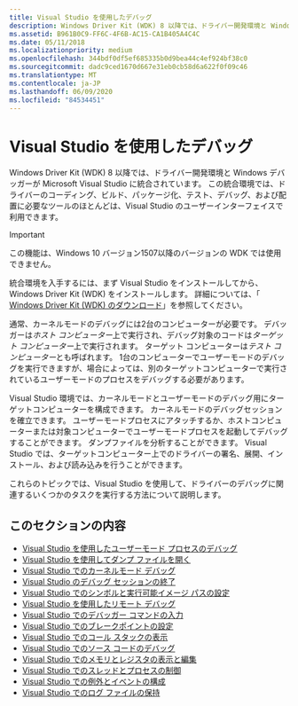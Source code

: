 ```yaml
---
title: Visual Studio を使用したデバッグ
description: Windows Driver Kit (WDK) 8 以降では、ドライバー開発環境と Windows デバッガーが Microsoft Visual Studio に統合されています。
ms.assetid: B961B0C9-FF6C-4F6B-AC15-CA1B405A4C4C
ms.date: 05/11/2018
ms.localizationpriority: medium
ms.openlocfilehash: 344bdf0df5ef685335b0d9bea44c4ef924bf38c0
ms.sourcegitcommit: dadc9ced1670d667e31eb0cb58d6a622f0f09c46
ms.translationtype: MT
ms.contentlocale: ja-JP
ms.lasthandoff: 06/09/2020
ms.locfileid: "84534451"
---
```

# <a name="debugging-using-visual-studio"></a>Visual Studio を使用したデバッグ

Windows Driver Kit (WDK) 8 以降では、ドライバー開発環境と Windows デバッガーが Microsoft Visual Studio に統合されています。 この統合環境では、ドライバーのコーディング、ビルド、パッケージ化、テスト、デバッグ、および配置に必要なツールのほとんどは、Visual Studio のユーザーインターフェイスで利用できます。

> [!IMPORTANT]
> この機能は、Windows 10 バージョン1507以降のバージョンの WDK では使用できません。
>
 
統合環境を入手するには、まず Visual Studio をインストールしてから、Windows Driver Kit (WDK) をインストールします。 詳細については、「 [Windows Driver Kit (WDK) のダウンロード](https://docs.microsoft.com/windows-hardware/drivers/download-the-wdk)」を参照してください。

通常、カーネルモードのデバッグには2台のコンピューターが必要です。 デバッガーは*ホスト コンピューター*上で実行され、デバッグ対象のコードは*ターゲット コンピューター*上で実行されます。 ターゲット コンピューターは*テスト コンピューター*とも呼ばれます。 1台のコンピューターでユーザーモードのデバッグを実行できますが、場合によっては、別のターゲットコンピューターで実行されているユーザーモードのプロセスをデバッグする必要があります。

Visual Studio 環境では、カーネルモードとユーザーモードのデバッグ用にターゲットコンピューターを構成できます。 カーネルモードのデバッグセッションを確立できます。 ユーザーモードプロセスにアタッチするか、ホストコンピューターまたは対象コンピューターでユーザーモードプロセスを起動してデバッグすることができます。 ダンプファイルを分析することができます。 Visual Studio では、ターゲットコンピューター上でのドライバーの署名、展開、インストール、および読み込みを行うことができます。

これらのトピックでは、Visual Studio を使用して、ドライバーのデバッグに関連するいくつかのタスクを実行する方法について説明します。

## <a name="span-idin_this_sectionspanin-this-section"></a><span id="in_this_section"></span>このセクションの内容


-   [Visual Studio を使用したユーザーモード プロセスのデバッグ](debugging-a-user-mode-process-using-visual-studio.md)
-   [Visual Studio を使用してダンプ ファイルを開く](opening-a-crash-dump-file-using-visual-studio.md)
-   [Visual Studio でのカーネルモード デバッグ](performing-kernel-mode-debugging-using-visual-studio.md)
-   [Visual Studio のデバッグ セッションの終了](ending-a-debugging-session-in-visual-studio.md)
-   [Visual Studio でのシンボルと実行可能イメージ パスの設定](setting-symbol-and-source-paths-in-visual-studio.md)
-   [Visual Studio を使用したリモート デバッグ](remote-debugging-using-visual-studio.md)
-   [Visual Studio でのデバッガー コマンドの入力](entering-debugger-commands-in-visual-studio.md)
-   [Visual Studio でのブレークポイントの設定](setting-breakpoints-in-visual-studio.md)
-   [Visual Studio でのコール スタックの表示](viewing-the-call-stack-in-visual-studio.md)
-   [Visual Studio でのソース コードのデバッグ](viewing-source-and-assembly-code-in-visual-studio.md)
-   [Visual Studio でのメモリとレジスタの表示と編集](viewing-memory--variables--and-registers-in-visual-studio.md)
-   [Visual Studio でのスレッドとプロセスの制御](viewing-threads-and-processes-in-visual-studio.md)
-   [Visual Studio での例外とイベントの構成](configuring-exceptions-and-events-in-visual-studio.md)
-   [Visual Studio でのログ ファイルの保持](keeping-a-log-file-in-visual-studio.md)

 

 





